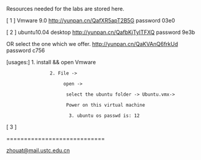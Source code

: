 Resources needed for the labs are stored here.

[ 1 ] Vmware 9.0                                            http://yunpan.cn/QafXR5apT2B5G password 03e0

[ 2 ] ubuntu10.04 desktop                          http://yunpan.cn/QafbKjTyITFXQ password 9e3b

OR select the one which we offer.            http://yunpan.cn/QaKVAnQ6frkUd password c756

[usages:]   1. install && open Vmware

                    2. File ->

                         open ->

                          select the ubuntu folder -> Ubuntu.vmx->

                          Power on this virtual machine

                           3. ubuntu os passwd is: 12

[ 3 ]

============================

zhouat@mail.ustc.edu.cn
